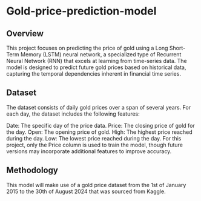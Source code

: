 # Gold-price-prediction-model
## Overview
This project focuses on predicting the price of gold using a Long Short-Term Memory (LSTM) neural network, a specialized type of Recurrent Neural Network (RNN) that excels at learning from time-series data. The model is designed to predict future gold prices based on historical data, capturing the temporal dependencies inherent in financial time series.
## Dataset
The dataset consists of daily gold prices over a span of several years. For each day, the dataset includes the following features:

Date: The specific day of the price data.
Price: The closing price of gold for the day.
Open: The opening price of gold.
High: The highest price reached during the day.
Low: The lowest price reached during the day.
For this project, only the Price column is used to train the model, though future versions may incorporate additional features to improve accuracy.

## Methodology
This model will make use of a gold price dataset from the 1st of January 2015 to the 30th of August 2024 that was sourced from Kaggle.
